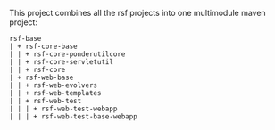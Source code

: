 This project combines all the rsf projects into one multimodule maven project:

```
rsf-base
| + rsf-core-base
| | + rsf-core-ponderutilcore
| | + rsf-core-servletutil
| | + rsf-core
| + rsf-web-base
| | + rsf-web-evolvers
| | + rsf-web-templates
| | + rsf-web-test
| | | + rsf-web-test-webapp
| | | + rsf-web-test-base-webapp
```
